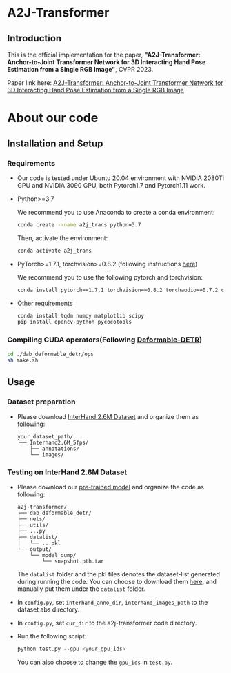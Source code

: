 # A2J-Transformer

## Introduction
This is the official implementation for the paper, **"A2J-Transformer: Anchor-to-Joint Transformer Network for 3D Interacting Hand Pose Estimation from a Single RGB Image"**, CVPR 2023. 

Paper link here: [A2J-Transformer: Anchor-to-Joint Transformer Network for 3D Interacting Hand Pose Estimation from a Single RGB Image](https://arxiv.org/abs/2304.03635)

# About our code 


## Installation and Setup

### Requirements

* Our code is tested under Ubuntu 20.04 environment with NVIDIA 2080Ti GPU and NVIDIA 3090 GPU, both Pytorch1.7 and Pytorch1.11 work.
  
* Python>=3.7

    We recommend you to use Anaconda to create a conda environment:
    ```bash
    conda create --name a2j_trans python=3.7
    ```
    Then, activate the environment:
    ```bash
    conda activate a2j_trans
    ```
  
* PyTorch>=1.7.1, torchvision>=0.8.2 (following instructions [here](https://pytorch.org/))

    We recommend you to use the following pytorch and torchvision:
    ```bash
    conda install pytorch==1.7.1 torchvision==0.8.2 torchaudio==0.7.2 cudatoolkit=11.0 -c pytorch
    ```
  
* Other requirements
    ```bash
    conda install tqdm numpy matplotlib scipy
    pip install opencv-python pycocotools
    ```

### Compiling CUDA operators(Following [Deformable-DETR](https://github.com/fundamentalvision/Deformable-DETR))
```bash
cd ./dab_deformable_detr/ops
sh make.sh
```

## Usage

### Dataset preparation

* Please download [InterHand 2.6M Dataset](https://mks0601.github.io/InterHand2.6M/) and organize them as following:

    ```
    your_dataset_path/
    └── Interhand2.6M_5fps/
        ├── annotations/
        └── images/
    ```



### Testing on InterHand 2.6M Dataset

* Please download our [pre-trained model](https://drive.google.com/file/d/1QKqokPnSkWMRJjZkj04Nhf0eQCl66-6r/view?usp=share_link) and organize the code as following:

    ```
    a2j-transformer/
    ├── dab_deformable_detr/
    ├── nets/
    ├── utils/
    ├── ...py
    ├── datalist/
    |   └── ...pkl
    └── output/
        └── model_dump/
            └── snapshot.pth.tar
    ```
    The `datalist` folder and the pkl files denotes the dataset-list generated during running the code. 
    You can choose to download them [here](https://drive.google.com/file/d/1pfghhGnS5wI23UtF3a4IgBbXz-e2hgYI/view?usp=share_link), and manually put them under the `datalist` folder.

* In `config.py`, set `interhand_anno_dir`, `interhand_images_path` to the dataset abs directory.
* In `config.py`, set `cur_dir` to the a2j-transformer code directory.
* Run the following script:
    ```python
    python test.py --gpu <your_gpu_ids>
    ```
    You can also choose to change the `gpu_ids` in `test.py`.